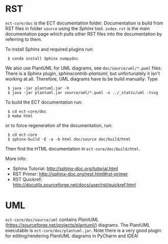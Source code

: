 RST
===

``ect-core/doc`` is the ECT documentation folder. Documentation is build from RST files in folder ``source`` using the *Sphinx* tool.
``index.rst`` is the main documentation page which pulls other RST files into the documentation by referring to them.

To install Sphinx and required plugins run:

     $ conda install Sphinx numpydoc

We also use PlantUML for UML diagrams, see ``doc/source/uml/*.puml`` files.
There is a Sphinx plugin, *sphinxcontrib-plantuml*, but unfortunately it isn't working at all.
Therefore, UML diagrams have to be build manually: Type

     $ java -jar plantuml.jar -h
     $ java -jar plantuml.jar source/uml/*.puml -o ../_static/uml -tsvg

To build the ECT documentation run:

     $ cd ect-core/doc
     $ make html

or to force regeneration of the documentation, run:

     $ cd ect-core
     $ sphinx-build -E -a -b html doc/source doc/build/html

Then find the HTML documentation in ``ect-core/doc/build/html``.

More info:
* Sphinx Tutorial: http://sphinx-doc.org/tutorial.html
* RST Primer: http://sphinx-doc.org/rest.html#rst-primer
* RST Quickref: http://docutils.sourceforge.net/docs/user/rst/quickref.html

UML
===

``ect-core/doc/source/uml`` contains *PlantUML* (https://sourceforge.net/projects/plantuml/) diagrams.
The PlantUML executable is ``ect-core/doc/plantuml.jar``.
Note there is a very good plugin for editing/rendering PlantUML diagrams in PyCharm and IDEA!

